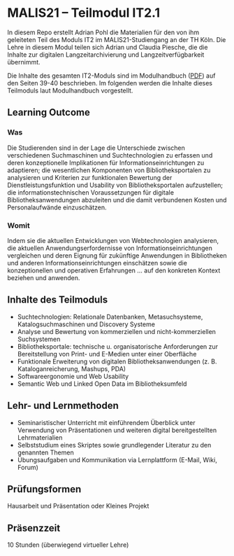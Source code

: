 # MALIS21 – Teilmodul IT2.1

In diesem Repo erstellt Adrian Pohl die Materialien für den von ihm geleiteten Teil des Moduls IT2 im MALIS21-Studiengang an der TH Köln. Die Lehre in diesem Modul teilen sich Adrian und Claudia Piesche, die die Inhalte zur digitalen Langzeitarchivierung und Langzeitverfügbarkeit übernimmt.

Die Inhalte des gesamten IT2-Moduls sind im Modulhandbuch ([PDF](https://www.th-koeln.de/mam/bilder/studium/studiengaenge/f03/bib_inf_ma/malis_modulhandbuch_ab_sose2022.pdf)) auf den Seiten 39-40 beschrieben. Im folgenden werden die Inhalte dieses Teilmoduls laut Modulhandbuch vorgestellt.

## Learning Outcome

### Was

Die Studierenden sind in der Lage die Unterschiede zwischen verschiedenen Suchmaschinen und Suchtechnologien zu erfassen und deren konzeptionelle Implikationen für Informationseinrichtungen zu adaptieren; die wesentlichen Komponenten von Bibliotheksportalen zu analysieren und Kriterien zur funktionalen Bewertung der Dienstleistungsfunktion und Usability von Bibliotheksportalen aufzustellen; die informationstechnischen Voraussetzungen für digitale Bibliotheksanwendungen abzuleiten und die damit verbundenen Kosten und Personalaufwände einzuschätzen.

### Womit

Indem sie die aktuellen Entwicklungen von Webtechnologien analysieren, die aktuellen Anwendungserfordernisse von Informationseinrichtungen vergleichen und deren Eignung für zukünftige Anwendungen in Bibliotheken und anderen Informationseinrichtungen einschätzen sowie die konzeptionellen und operativen Erfahrungen ... auf den konkreten Kontext beziehen und anwenden.

## Inhalte des Teilmoduls

- Suchtechnologien: Relationale Datenbanken, Metasuchsysteme, Katalogsuchmaschinen und Discovery Systeme
- Analyse und Bewertung von kommerziellen und nicht-kommerziellen Suchsystemen
- Bibliotheksportale: technische u. organisatorische Anforderungen zur Bereitstellung von Print- und E-Medien unter einer Oberfläche
- Funktionale Erweiterung von digitalen Bibliotheksanwendungen (z. B. Kataloganreicherung, Mashups, PDA)
- Softwareergonomie und Web Usability
- Semantic Web und Linked Open Data im Bibliotheksumfeld

## Lehr- und Lernmethoden

- Seminaristischer Unterricht mit einführendem Überblick unter Verwendung von Präsentationen und weiteren digital bereitgestellten Lehrmaterialien
- Selbststudium eines Skriptes sowie grundlegender Literatur zu den genannten Themen
- Übungsaufgaben und Kommunikation via Lernplattform (E-Mail, Wiki, Forum)

## Prüfungsformen

Hausarbeit und Präsentation oder Kleines Projekt

## Präsenzzeit

10 Stunden (überwiegend virtueller Lehre)